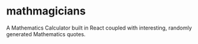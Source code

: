 # mathmagicians
A Mathematics Calculator built in React coupled with interesting, randomly generated Mathematics quotes.
